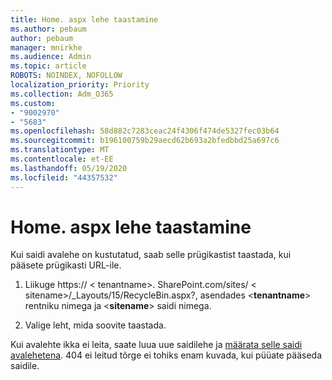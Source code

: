 ```yaml
---
title: Home. aspx lehe taastamine
ms.author: pebaum
author: pebaum
manager: mnirkhe
ms.audience: Admin
ms.topic: article
ROBOTS: NOINDEX, NOFOLLOW
localization_priority: Priority
ms.collection: Adm_O365
ms.custom:
- "9002970"
- "5683"
ms.openlocfilehash: 58d882c7283ceac24f4306f474de5327fec03b64
ms.sourcegitcommit: b196100759b29aecd62b693a2bfedbbd25a697c6
ms.translationtype: MT
ms.contentlocale: et-EE
ms.lasthandoff: 05/19/2020
ms.locfileid: "44357532"
---
```

# <a name="recover-the-homeaspx-page"></a>Home. aspx lehe taastamine

Kui saidi avalehe on kustutatud, saab selle prügikastist taastada, kui pääsete prügikasti URL-ile.

1. Liikuge https:// \< tenantname>. SharePoint.com/sites/ \< sitename>/_Layouts/15/RecycleBin.aspx?, asendades <**tenantname**> rentniku nimega ja <**sitename**> saidi nimega.

2. Valige leht, mida soovite taastada.

Kui avalehte ikka ei leita, saate luua uue saidilehe ja [määrata selle saidi avalehetena](https://support.microsoft.com/en-gb/office/use-a-different-page-for-your-sharepoint-site-home-page-35a5022c-f84a-455d-985e-c691ab5dfa17?ui=en-us&rs=en-gb&ad=gb). 404 ei leitud tõrge ei tohiks enam kuvada, kui püüate pääseda saidile.
